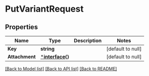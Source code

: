 # PutVariantRequest

## Properties
Name | Type | Description | Notes
------------ | ------------- | ------------- | -------------
**Key** | **string** |  | [default to null]
**Attachment** | [***interface{}**](interface{}.md) |  | [default to null]

[[Back to Model list]](../README.md#documentation-for-models) [[Back to API list]](../README.md#documentation-for-api-endpoints) [[Back to README]](../README.md)


